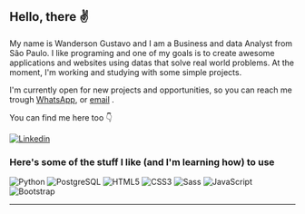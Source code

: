 ## Hello, there ✌

My name is Wanderson Gustavo and I am a Business and data Analyst from São Paulo. I like programing and one of my goals is to create awesome applications and websites using datas that solve real world problems. At the moment, I'm working and studying with some simple projects.

I'm currently open for new projects and opportunities, so you can reach me trough [WhatsApp](https://wa.me/5511995592303),  or [email](mailto:wgvieira11@hotmail.com) .

You can find me here too 👇
<div>

<a href="https://www.linkedin.com/in/wandersongustavo/" target="_blank">
 <img align="center" src="https://img.shields.io/badge/LinkedIn-0077B5?style=for-the-badge&logo=linkedin&logoColor=white" alt="Linkedin"/>
</a>

</div>



### Here's some of the stuff I like (and I'm learning how) to use



![Python](https://img.shields.io/badge/-Python-232323?style=for-the-badge&labelColor=ffff00&logo=python&logoColor=3776AB)
![PostgreSQL](https://img.shields.io/badge/postgresql-232323?style=for-the-badge&labelColor=4169e1&logo=postgresql&logoColor=ffffff)
![HTML5](https://img.shields.io/badge/-HTML5-232323?style=for-the-badge&labelColor=E34F26&logo=html5&logoColor=ffffff)
![CSS3](https://img.shields.io/badge/-CSS3-232323?style=for-the-badge&labelColor=1572B6&logo=css3&logoColor=ffffff)
![Sass](https://img.shields.io/badge/-Sass-232323?style=for-the-badge&labelColor=CC6699&logo=sass&logoColor=ffffff)
![JavaScript](https://img.shields.io/badge/-JavaScript-232323?style=for-the-badge&labelColor=F7DF1E&logo=javascript&logoColor=000000)
![Bootstrap](https://img.shields.io/badge/-Bootstrap-232323?style=for-the-badge&labelColor=7952B3&logo=bootstrap&logoColor=ffffff)



<hr>

<!-- ![My GitHub Stats](https://github-readme-stats.vercel.app/api?username=isaacpontes&show_icons=true&theme=onedark&include_all_commits=true&count_private=true&line_height=24)
![My Top Languages](https://github-readme-stats.vercel.app/api/top-langs/?username=isaacpontes&theme=onedark&layout=compact&langs_count=8&card_width=260) -->
